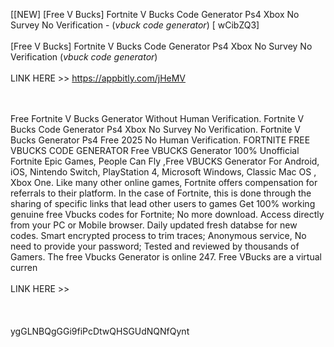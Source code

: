 [[NEW] [Free V Bucks] Fortnite V Bucks Code Generator Ps4 Xbox No Survey No Verification - (*vbuck code generator*) [ wCibZQ3]
<br>
<br>[Free V Bucks] Fortnite V Bucks Code Generator Ps4 Xbox No Survey No Verification (*vbuck code generator*)
<br>
<br>LINK HERE >> https://appbitly.com/jHeMV

<br>
<br>Free Fortnite V Bucks Generator Without Human Verification. Fortnite V Bucks Code Generator Ps4 Xbox No Survey No Verification. Fortnite V Bucks Generator Ps4 Free 2025 No Human Verification. FORTNITE FREE VBUCKS CODE GENERATOR Free VBUCKS Generator 100% Unofficial Fortnite Epic Games, People Can Fly ,Free VBUCKS Generator For Android, iOS, Nintendo Switch, PlayStation 4, Microsoft Windows, Classic Mac OS , Xbox One.  Like many other online games, Fortnite offers compensation for referrals to their platform.  In the case of Fortnite, this is done through the sharing of specific links that lead other users to games Get 100% working genuine free Vbucks codes for Fortnite; No more download.  Access directly from your PC or Mobile browser.  Daily updated fresh databse for new codes.  Smart encrypted process to trim traces; Anonymous service, No need to provide your password; Tested and reviewed by thousands of Gamers.  The free Vbucks Generator is online 247.  Free VBucks are a virtual curren
<br>
<br>LINK HERE >> 
<br>
<br>
<br>
<br>ygGLNBQgGGi9fiPcDtwQHSGUdNQNfQynt
<br>
